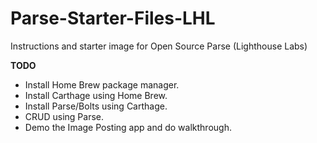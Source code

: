 # Parse-Starter-Files-LHL
Instructions and starter image for Open Source Parse (Lighthouse Labs)

**TODO**

* Install Home Brew package manager.
* Install Carthage using Home Brew.
* Install Parse/Bolts using Carthage.
* CRUD using Parse.
* Demo the Image Posting app and do walkthrough.
